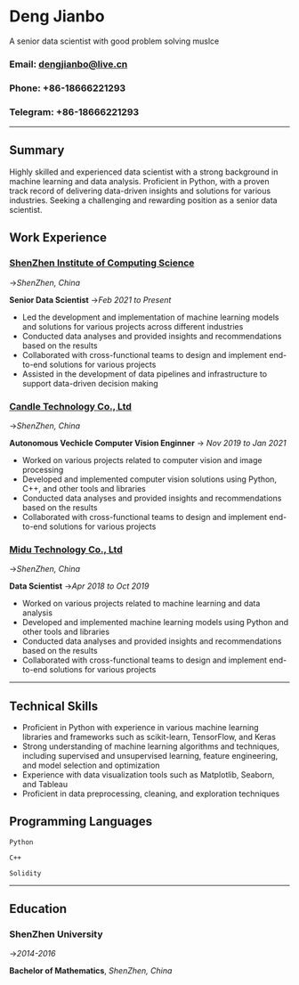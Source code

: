 # **Deng Jianbo**
A senior data scientist with good problem solving muslce 

### Email: **<dengjianbo@live.cn>** 
### Phone: **+86-18666221293** 
### Telegram: **+86-18666221293** 

----

## Summary

Highly skilled and experienced data scientist with a strong background in machine learning and data analysis. Proficient in Python, with a proven track record of delivering data-driven insights and solutions for various industries. Seeking a challenging and rewarding position as a senior data scientist.

## Work Experience

### [ShenZhen Institute of Computing Science](https://en.sics.ac.cn/)
->_ShenZhen, China_


**Senior Data Scientist**
->_Feb 2021 to Present_

- Led the development and implementation of machine learning models and solutions for various projects across different industries
- Conducted data analyses and provided insights and recommendations based on the results
- Collaborated with cross-functional teams to design and implement end-to-end solutions for various projects
- Assisted in the development of data pipelines and infrastructure to support data-driven decision making


### [Candle Technology Co., Ltd](https://www.ctirobot.com/en/shouye)
->_ShenZhen, China_

**Autonomous Vechicle Computer Vision Enginner**
-> _Nov 2019 to Jan 2021_

- Worked on various projects related to computer vision and image processing
- Developed and implemented computer vision solutions using Python, C++, and other tools and libraries
- Conducted data analyses and provided insights and recommendations based on the results
- Collaborated with cross-functional teams to design and implement end-to-end solutions for various projects

### [Midu Technology Co., Ltd](https://www.midu.com/)
->_ShenZhen, China_

**Data Scientist**
->_Apr 2018 to Oct 2019_

- Worked on various projects related to machine learning and data analysis
- Developed and implemented machine learning models using Python and other tools and libraries
- Conducted data analyses and provided insights and recommendations based on the results
- Collaborated with cross-functional teams to design and implement end-to-end solutions for various projects

---

## Technical Skills

- Proficient in Python with experience in various machine learning libraries and frameworks such as scikit-learn, TensorFlow, and Keras
- Strong understanding of machine learning algorithms and techniques, including supervised and unsupervised learning, feature engineering, and model selection and optimization
- Experience with data visualization tools such as Matplotlib, Seaborn, and Tableau
- Proficient in data preprocessing, cleaning, and exploration techniques

## Programming Languages
`Python ` 

`C++ ` 

`Solidity`

---

## Education

### ShenZhen University
->_2014-2016_

**Bachelor of Mathematics**,  _ShenZhen, China_





